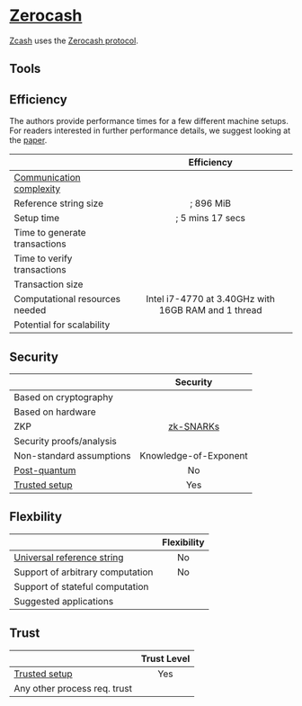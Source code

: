 # [Zerocash](http://zerocash-project.org/media/pdf/zerocash-extended-20140518.pdf)
[Zcash](https://z.cash) uses the [Zerocash protocol](http://zerocash-project.org/media/pdf/zerocash-extended-20140518.pdf).
## Tools

## Efficiency

The authors provide performance times for a few different machine setups. For readers interested in further performance details, we suggest looking at the [paper](http://zerocash-project.org/media/pdf/zerocash-extended-20140518.pdf).

|                           |           Efficiency         |
| ------------------------- | :--------------------------: |
| [Communication complexity](https://en.wikipedia.org/wiki/Communication_complexity)  |                              |
| Reference string size     |              ; 896 MiB              |
| Setup time                |       ; 5 mins 17 secs                   |
| Time to generate transactions |                             |
| Time to verify transactions   |                             |
| Transaction size          |                            |
| Computational resources needed |  Intel i7-4770 at 3.40GHz with 16GB RAM and 1 thread     |
| Potential for scalability      |                         |

## Security

|                           | Security                  |
| ------------------------- | :--------------------------: |
| Based on cryptography                 |                          |
| Based on hardware                 |                             |
| ZKP                       |   [zk-SNARKs](https://eprint.iacr.org/2013/879)     |
| Security proofs/analysis                  |                            |
| Non-standard assumptions                 |      Knowledge-of-Exponent                        |
| [Post-quantum](https://en.wikipedia.org/wiki/Post-quantum_cryptography)               |       No                    |
| [Trusted setup](https://zcoin.io/ufaqs/what-is-trusted-setup/)                |            Yes              |

## Flexbility

|                           | Flexibility                 |
| ------------------------- | :--------------------------: |
| [Universal reference string](https://docs.zkproof.org/assets/docs/reference-v0.2.pdf)      |              No               |
| Support of arbitrary computation                |        No                    |
| Support of stateful computation                 |                        |
| Suggested applications                 |                             |


## Trust

|                           | Trust Level                  |
| ------------------------- | :--------------------------: |
| [Trusted setup](https://zcoin.io/ufaqs/what-is-trusted-setup/)               |         Yes               |
| Any other process req. trust               |                              |

